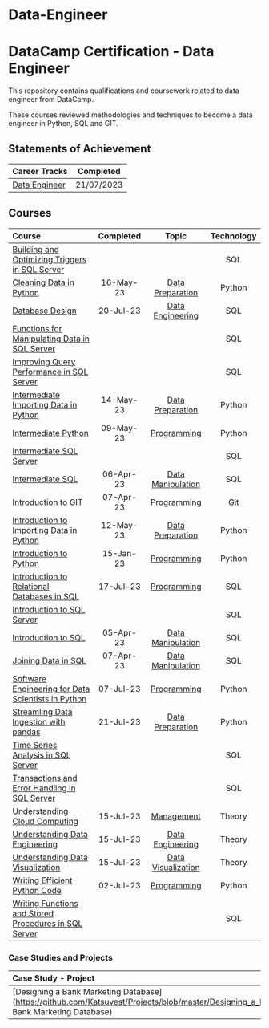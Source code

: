 # Data-Engineer


# DataCamp Certification - Data Engineer

This repository contains qualifications and coursework related to data engineer from DataCamp.

These courses reviewed methodologies and techniques to become a data engineer in Python, SQL and GIT.  

## Statements of Achievement
|                                              Career Tracks                                              | Completed  |
| :------------------------------------------------------------------------------------------------------ | :--------: |
| [Data Engineer](https://github.com/Katsuvest/Data-Engineer/blob/master/20230721_Data_Engineer-SOA.pdf)  | 21/07/2023 |

## Courses

|                                                                                                                  Course                                                                                                                   | Completed |                                        Topic                                        | Technology |
| :---------------------------------------------------------------------------------------------------------------------------------------------------------------------------------------------------------------------------------------- | :-------: | :---------------------------------------------------------------------------------: | :--------: |
| [Building and Optimizing Triggers in SQL Server](https://github.com/Katsuvest/Programming/blob/master/Building_and_Optimizing_Triggers_in_SQL_Server/)                                                                                    |           |                                                                                     |     SQL    |
| [Cleaning Data in Python](https://github.com/Katsuvest/Data-Preparation/blob/master/Cleaning_Data_in_Python/20230516_Cleaning_Data_in_Python_certificate.pdf)                                                                             | 16-May-23 |    [Data Preparation](https://github.com/Katsuvest/Data-Preparation/blob/master/)   |   Python   |
| [Database Design](https://github.com/Katsuvest/Data-Engineering/blob/master/Database_Design/20230720_Database_Design-certificate.pdf)                                                                                                     | 20-Jul-23 |    [Data Engineering](https://github.com/Katsuvest/Data-Engineering/blob/master/)   |     SQL    |
| [Functions for Manipulating Data in SQL Server](https://github.com/Katsuvest/Data-Manipulation/blob/master/Functions_for_Manipulating_Data_in_SQL_Server/)                                                                                |           |                                                                                     |     SQL    |
| [Improving Query Performance in SQL Server](https://github.com/Katsuvest/Programming/blob/master/Improving_Query_Performance_in_SQL_Server/)                                                                                              |           |                                                                                     |     SQL    |
| [Intermediate Importing Data in Python](https://github.com/Katsuvest/Data-Preparation/blob/master/Intermediate_Importing_Data_in_Python/20230514_Intermediate_Importing_Data_in_Python-certificate.pdf)                                   | 14-May-23 |    [Data Preparation](https://github.com/Katsuvest/Data-Preparation/blob/master/)   |   Python   |
| [Intermediate Python](https://github.com/Katsuvest/Programming/blob/master/Intermediate_Python/20230510_Intermediate_Python_certificate.pdf)                                                                                              | 09-May-23 |         [Programming](https://github.com/Katsuvest/Programming/blob/master/)        |   Python   |
| [Intermediate SQL Server](https://github.com/Katsuvest/Programming/blob/master/Intermediate_SQL_Server/)                                                                                                                                  |           |                                                                                     |     SQL    |
| [Intermediate SQL](https://github.com/Katsuvest/Data-Manipulation/blob/master/Intermediate_SQL/20230407_Intermediate_SQL-certificate.pdf)                                                                                                 | 06-Apr-23 |   [Data Manipulation](https://github.com/Katsuvest/Data-Manipulation/blob/master/)  |     SQL    |
| [Introduction to GIT](https://github.com/Katsuvest/Programming/blob/master/Introduction_to_GIT/20230407_Introduction_to_Git-certificate.pdf)                                                                                              | 07-Apr-23 |         [Programming](https://github.com/Katsuvest/Programming/blob/master/)        |     Git    |
| [Introduction to Importing Data in Python](https://github.com/Katsuvest/Data-Preparation/blob/master/Introduction_to_Importing_Data_in_Python/20230512_Introduction_to_Importing_Data_in_Python.pdf)                                      | 12-May-23 |    [Data Preparation](https://github.com/Katsuvest/Data-Preparation/blob/master/)   |   Python   |
| [Introduction to Python](https://github.com/Katsuvest/Programming/blob/master/Introduction_to_Python/20230115_Introduction_to_Python_certificate.pdf)                                                                                     | 15-Jan-23 |         [Programming](https://github.com/Katsuvest/Programming/blob/master/)        |   Python   |
| [Introduction to Relational Databases in SQL](https://github.com/Katsuvest/Programming/blob/master/Introduction_to_Relational_Databases_in_SQL/20230717_Introduction_to_Relational_Databases_in_SQL-certificate.pdf)                      | 17-Jul-23 |         [Programming](https://github.com/Katsuvest/Programming/blob/master/)        |     SQL    |
| [Introduction to SQL Server](https://github.com/Katsuvest/Programming/blob/master/Introduction_to_SQL_Server/)                                                                                                                            |           |                                                                                     |     SQL    |
| [Introduction to SQL](https://github.com/Katsuvest/Data-Manipulation/blob/master/Introduction_to_SQL/20230405_Introduction_to_SQL-certificate.pdf)                                                                                        | 05-Apr-23 |   [Data Manipulation](https://github.com/Katsuvest/Data-Manipulation/blob/master/)  |     SQL    |
| [Joining Data in SQL](https://github.com/Katsuvest/Data-Manipulation/blob/master/Joining_Data_in_SQL/20230407_Joining_Data_in_SQL-certificate.pdf)                                                                                        | 07-Apr-23 |   [Data Manipulation](https://github.com/Katsuvest/Data-Manipulation/blob/master/)  |     SQL    |
| [Software Engineering for Data Scientists in Python](https://github.com/Katsuvest/Programming/blob/master/Software_Engineering_for_Data_Scientists_in_Python/20230711_Software_Engineering_for_Data_Scientists_in_Python_certificate.pdf) | 07-Jul-23 |         [Programming](https://github.com/Katsuvest/Programming/blob/master/)        |   Python   |
| [Streamling Data Ingestion with pandas](https://github.com/Katsuvest/Data-Preparation/blob/master/Streamling_Data_Ingestion_with_pandas/20230721_Streamlined_Data_Ingestion_with_pandas_certificate.pdf)                                  | 21-Jul-23 |    [Data Preparation](https://github.com/Katsuvest/Data-Preparation/blob/master/)   |   Python   |
| [Time Series Analysis in SQL Server](https://github.com/Katsuvest/Data-Manipulation/blob/master/Time_Series_Analysis_in_SQL_Server/)                                                                                                      |           |                                                                                     |     SQL    |
| [Transactions and Error Handling in SQL Server](https://github.com/Katsuvest/Data-Manipulation/blob/master/Transactions_and_Error_Handling_in_SQL_Server/)                                                                                |           |                                                                                     |     SQL    |
| [Understanding Cloud Computing](https://github.com/Katsuvest/Management/blob/master/Understanding_Cloud_Computing/20230715_Understanding_Cloud_Computing-certificate.pdf)                                                                 | 15-Jul-23 |          [Management](https://github.com/Katsuvest/Management/blob/master/)         |   Theory   |
| [Understanding Data Engineering](https://github.com/Katsuvest/Data-Engineering/blob/master/Understanding_Data_Engineering/20230715_Understanding_Data_Engineering-certificate.pdf)                                                        | 15-Jul-23 |    [Data Engineering](https://github.com/Katsuvest/Data-Engineering/blob/master/)   |   Theory   |
| [Understanding Data Visualization](https://github.com/Katsuvest/Data-Visualization/blob/master/Understanding_Data_Visualization/20230715_Understanding_Data_Visualization-certificate.pdf)                                                | 15-Jul-23 |  [Data Visualization](https://github.com/Katsuvest/Data-Visualization/blob/master/) |   Theory   |
| [Writing Efficient Python Code](https://github.com/Katsuvest/Programming/blob/master/Writing_Efficient_Python_Code/20230702_Writing_Efficient_Python_Code_certificate.pdf)                                                                | 02-Jul-23 |         [Programming](https://github.com/Katsuvest/Programming/blob/master/)        |   Python   |
| [Writing Functions and Stored Procedures in SQL Server](https://github.com/Katsuvest/Programming/blob/master/Writing_Functions_and_Stored_Procedures_in_SQL_Server/)                                                                      |           |                                                                                     |     SQL    |

### Case Studies and Projects

|                                                                           Case Study - Project                                                                            | Completed |                              Topic                              | Technology |
| :------------------------------------------------------------------------------------------------------------------------------------------------------------------------ | :-------: | :-------------------------------------------------------------: | :--------: |
| [Designing a Bank Marketing Database](https://github.com/Katsuvest/Projects/blob/master/Designing_a_Bank_Marketing_Database/20230721_Designing_a Bank Marketing Database) | 21-Jul-23 |  [Projects](https://github.com/Katsuvest/Projects/blob/master/) |   Python   |

​
